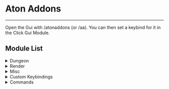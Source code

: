 # Aton Addons



***
<!-- 
<p align="center">
  <a href="https://github.com/Skytils/SkytilsMod/releases" target="_blank">
    <img alt="downloads" src="https://img.shields.io/github/v/release/FloppaCoding/AtonAddons?color=ff3f0b&style=flat&logo=GitHub" />
  </a>
  <a href="https://github.com/Skytils/SkytilsMod/releases" target="_blank">
    <img alt="downloads" src="https://img.shields.io/github/downloads/FloppaCoding/AtonAddons/total?color=ff3f0b&style=flat&logo=GitHub" />
  </a>
  <a href="https://github.com/Skytils/SkytilsMod/blob/main/LICENSE" target="_blank">
    <img alt="license" src="https://img.shields.io/github/license/FloppaCoding/AtonAddons?color=ff3f0b&style=flat&logo=GitHub" />
  </a>
  <a href="https://discord.gg/KhWE9HspKM" target="_blank">
    <img src="https://img.shields.io/discord/1020124307231358977?label=discord&style=flat&color=informational&logo=Discord&logoColor=FFFFFF" alt="discord">
  </a>
</p>
-->
Open the Gui with /atonaddons (or /aa). You can then set a keybind for it in the Click Gui Module.

## Module List

<details>
  <summary>Dungeon</summary>

### DUNGEON
* Secret Chimes -- Play a sound whenever you get a secret.
* Extra Stats -- Automatically shows extras stats at the end of a dungeon run.
* Leap Highlights -- Highlights chosen target in the Spirit Leap menu.
</details>

<details>
  <summary>Render</summary>

### RENDER
* Click Gui
* Edit Hud
* Dungeon Warp Timer -- A HUD element that shows you the cooldown on dungeon warps.
* Dungeon Map
* Coordinate HUD
* Item Animations -- Change the appearance of held items.
* No Fire Overlay
</details>

<details>
  <summary>Misc</summary>

### MISC
* Toggle Sprint
* Remove Front View -- Skips the front view in the toggle perspective rotation.
+ No Carpet -- Flattens carpet hitboxes in Skyblock to prevent lag back. 
</details>

<details>
  <summary>Custom Keybindings</summary>

### Custom Keybindings
* Command keybindings
* Chat message keybindings
</details>

<details>
  <summary>Commands</summary>

### Commands
* /aa
* 
</details>

